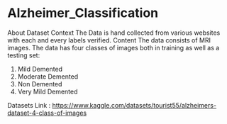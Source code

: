 # Alzheimer_Classification
About Dataset Context The Data is hand collected from various websites with each and every labels verified.  Content The data consists of MRI images. The data has four classes of images both in training as well as a testing set:  
1. Mild Demented
2. Moderate Demented
3. Non Demented
4. Very Mild Demented

Datasets Link :
https://www.kaggle.com/datasets/tourist55/alzheimers-dataset-4-class-of-images
